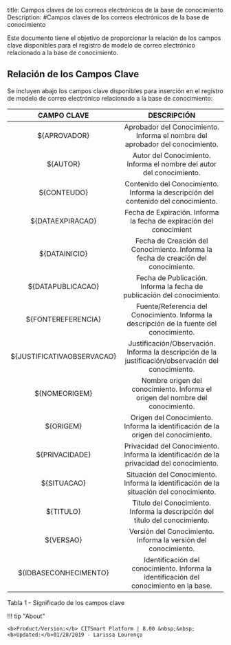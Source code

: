 title:  Campos claves de los correos electrónicos de la base de conocimiento 
Description: 
#Campos claves de los correos electrónicos de la base de conocimiento

Este documento tiene el objetivo de proporcionar la relación de los campos clave disponibles para el registro de modelo de correo electrónico relacionado a la base de conocimiento.

Relación de los Campos Clave
----------------------------

Se incluyen abajo los campos clave disponibles para inserción en el registro de
modelo de correo electrónico relacionado a la base de conocimiento:

|       **CAMPO CLAVE**      |                                           **DESCRIPCIÓN**                                           |
|:--------------------------:|:---------------------------------------------------------------------------------------------------:|
|        ${APROVADOR}        |            Aprobador del Conocimiento. Informa el nombre del aprobador del conocimiento.            |
|          ${AUTOR}          |                Autor del Conocimiento. Informa el nombre del autor del conocimiento.                |
|         ${CONTEUDO}        |          Contenido del Conocimiento. Informa la descripción del contenido del conocimiento.         |
|      ${DATAEXPIRACAO}      |                 Fecha de Expiración. Informa la fecha de expiración del conocimient                 |
|        ${DATAINICIO}       |          Fecha de Creación del Conocimiento. Informa la fecha de creación del conocimiento.         |
|      ${DATAPUBLICACAO}     |               Fecha de Publicación. Informa la fecha de publicación del conocimiento.               |
|     ${FONTEREFERENCIA}     |      Fuente/Referencia del Conocimiento. Informa la descripción de la fuente del conocimiento.      |
| ${JUSTIFICATIVAOBSERVACAO} | Justificación/Observación. Informa la descripción de la justificación/observación del conocimiento. |
|        ${NOMEORIGEM}       |            Nombre origen del conocimiento. Informa el origen del nombre del conocimiento.           |
|          ${ORIGEM}         |          Origen del Conocimiento. Informa la identificación de la origen del conocimiento.          |
|       ${PRIVACIDADE}       |      Privacidad del Conocimiento. Informa la identificación de la privacidad del conocimiento.      |
|         ${SITUACAO}        |       Situación del Conocimiento. Informa la identificación de la situación del conocimiento.       |
|          ${TITULO}         |             Título del Conocimiento. Informa la descripción del título del conocimiento.            |
|          ${VERSAO}         |                    Versión del Conocimiento. Informa la versión del conocimiento.                   |
|    ${IDBASECONHECIMENTO}   |       Identificación del conocimiento. Informa la identificación del conocimiento en la base.       |


Tabla 1 - Significado de los campos clave

!!! tip "About"

    <b>Product/Version:</b> CITSmart Platform | 8.00 &nbsp;&nbsp;
    <b>Updated:</b>01/28/2019 - Larissa Lourenço
